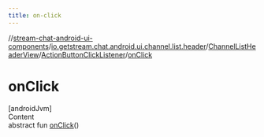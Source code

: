 ```yaml
---
title: on-click
---
```

//[stream-chat-android-ui-components](../../../../index.md)/[io.getstream.chat.android.ui.channel.list.header](../../index.md)/[ChannelListHeaderView](../index.md)/[ActionButtonClickListener](index.md)/[onClick](onClick.md)



# onClick  
[androidJvm]  
Content  
abstract fun [onClick](onClick.md)()  



